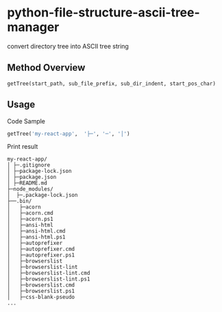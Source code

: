 # python-file-structure-ascii-tree-manager
convert directory tree into ASCII tree string

## Method Overview
`getTree(start_path, sub_file_prefix, sub_dir_indent, start_pos_char)`

## Usage
Code Sample
```python
getTree('my-react-app',  '├─', '─', '│')
```

Print result
```
my-react-app/
│ ├─.gitignore
│ ├─package-lock.json
│ ├─package.json
│ ├─README.md
├─node_modules/
│  ├─.package-lock.json
├──.bin/
│   ├─acorn
│   ├─acorn.cmd
│   ├─acorn.ps1
│   ├─ansi-html
│   ├─ansi-html.cmd
│   ├─ansi-html.ps1
│   ├─autoprefixer
│   ├─autoprefixer.cmd
│   ├─autoprefixer.ps1
│   ├─browserslist
│   ├─browserslist-lint
│   ├─browserslist-lint.cmd
│   ├─browserslist-lint.ps1
│   ├─browserslist.cmd
│   ├─browserslist.ps1
│   ├─css-blank-pseudo
...
```
